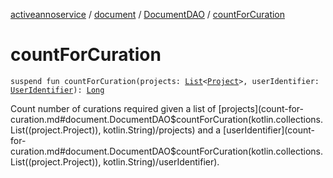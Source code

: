 [activeannoservice](../../index.md) / [document](../index.md) / [DocumentDAO](index.md) / [countForCuration](./count-for-curation.md)

# countForCuration

`suspend fun countForCuration(projects: `[`List`](https://kotlinlang.org/api/latest/jvm/stdlib/kotlin.collections/-list/index.html)`<`[`Project`](../../project/-project/index.md)`>, userIdentifier: `[`UserIdentifier`](../../project.userroles/-user-identifier.md)`): `[`Long`](https://kotlinlang.org/api/latest/jvm/stdlib/kotlin/-long/index.html)

Count number of curations required given a list of [projects](count-for-curation.md#document.DocumentDAO$countForCuration(kotlin.collections.List((project.Project)), kotlin.String)/projects) and a [userIdentifier](count-for-curation.md#document.DocumentDAO$countForCuration(kotlin.collections.List((project.Project)), kotlin.String)/userIdentifier).

